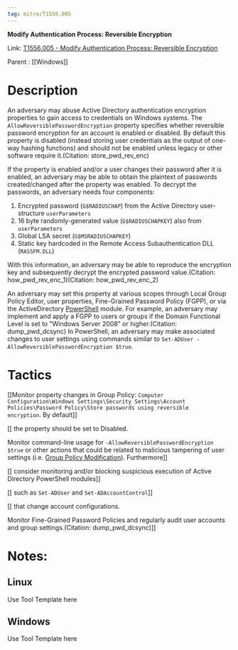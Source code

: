 ```yaml
---
tag: mitre/T1556.005
---
```


**Modify Authentication Process: Reversible Encryption**

Link: [T1556.005 - Modify Authentication Process: Reversible Encryption](https://attack.mitre.org/techniques/T1556/005)

Parent : [[Windows]]


# Description

An adversary may abuse Active Directory authentication encryption properties to gain access to credentials on Windows systems. The <code>AllowReversiblePasswordEncryption</code> property specifies whether reversible password encryption for an account is enabled or disabled. By default this property is disabled (instead storing user credentials as the output of one-way hashing functions) and should not be enabled unless legacy or other software require it.(Citation: store_pwd_rev_enc)

If the property is enabled and/or a user changes their password after it is enabled, an adversary may be able to obtain the plaintext of passwords created/changed after the property was enabled. To decrypt the passwords, an adversary needs four components:

1. Encrypted password (<code>G$RADIUSCHAP</code>) from the Active Directory user-structure <code>userParameters</code>
2. 16 byte randomly-generated value (<code>G$RADIUSCHAPKEY</code>) also from <code>userParameters</code>
3. Global LSA secret (<code>G$MSRADIUSCHAPKEY</code>)
4. Static key hardcoded in the Remote Access Subauthentication DLL (<code>RASSFM.DLL</code>)

With this information, an adversary may be able to reproduce the encryption key and subsequently decrypt the encrypted password value.(Citation: how_pwd_rev_enc_1)(Citation: how_pwd_rev_enc_2)

An adversary may set this property at various scopes through Local Group Policy Editor, user properties, Fine-Grained Password Policy (FGPP), or via the ActiveDirectory [PowerShell](https://attack.mitre.org/techniques/T1059/001) module. For example, an adversary may implement and apply a FGPP to users or groups if the Domain Functional Level is set to "Windows Server 2008" or higher.(Citation: dump_pwd_dcsync) In PowerShell, an adversary may make associated changes to user settings using commands similar to <code>Set-ADUser -AllowReversiblePasswordEncryption $true</code>.

# Tactics


[[Monitor property changes in Group Policy: <code>Computer Configuration\Windows Settings\Security Settings\Account Policies\Password Policy\Store passwords using reversible encryption</code>. By default]]

[[ the property should be set to Disabled.

Monitor command-line usage for <code>-AllowReversiblePasswordEncryption $true</code> or other actions that could be related to malicious tampering of user settings (i.e. [Group Policy Modification](https://attack.mitre.org/techniques/T1484/001)). Furthermore]]

[[ consider monitoring and/or blocking suspicious execution of Active Directory PowerShell modules]]

[[ such as <code>Set-ADUser</code> and <code>Set-ADAccountControl</code>]]

[[ that change account configurations. 

Monitor Fine-Grained Password Policies and regularly audit user accounts and group settings.(Citation: dump_pwd_dcsync)]]


# Notes:

## Linux

Use Tool Template here

## Windows

Use Tool Template here